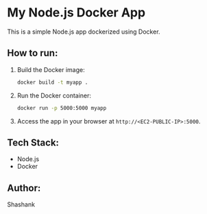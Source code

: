 # My Node.js Docker App

This is a simple Node.js app dockerized using Docker.

## How to run:

1. Build the Docker image:
    ```bash
    docker build -t myapp .
    ```

2. Run the Docker container:
    ```bash
    docker run -p 5000:5000 myapp
    ```

3. Access the app in your browser at `http://<EC2-PUBLIC-IP>:5000`.

## Tech Stack:
- Node.js
- Docker

## Author:
Shashank
